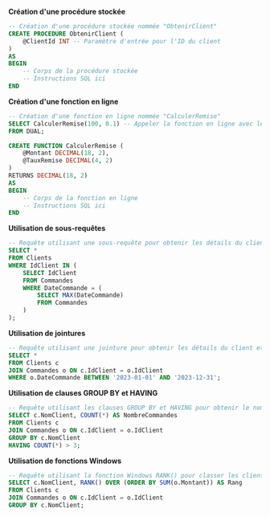 **Création d'une procédure stockée**

```sql
-- Création d'une procédure stockée nommée "ObtenirClient"
CREATE PROCEDURE ObtenirClient (
    @ClientId INT -- Paramètre d'entrée pour l'ID du client
)
AS
BEGIN
    -- Corps de la procédure stockée
    -- Instructions SQL ici
END
```

**Création d'une fonction en ligne**

```sql
-- Création d'une fonction en ligne nommée "CalculerRemise"
SELECT CalculerRemise(100, 0.1) -- Appeler la fonction en ligne avec les arguments
FROM DUAL;

CREATE FUNCTION CalculerRemise (
    @Montant DECIMAL(18, 2),
    @TauxRemise DECIMAL(4, 2)
)
RETURNS DECIMAL(18, 2)
AS
BEGIN
    -- Corps de la fonction en ligne
    -- Instructions SQL ici
END
```

**Utilisation de sous-requêtes**

```sql
-- Requête utilisant une sous-requête pour obtenir les détails du client avec la commande la plus récente
SELECT *
FROM Clients
WHERE IdClient IN (
    SELECT IdClient
    FROM Commandes
    WHERE DateCommande = (
        SELECT MAX(DateCommande)
        FROM Commandes
    )
);
```

**Utilisation de jointures**

```sql
-- Requête utilisant une jointure pour obtenir les détails du client et de la commande
SELECT *
FROM Clients c
JOIN Commandes o ON c.IdClient = o.IdClient
WHERE o.DateCommande BETWEEN '2023-01-01' AND '2023-12-31';
```

**Utilisation de clauses GROUP BY et HAVING**

```sql
-- Requête utilisant les clauses GROUP BY et HAVING pour obtenir le nombre de commandes par client et filtrer les clients avec plus de 3 commandes
SELECT c.NomClient, COUNT(*) AS NombreCommandes
FROM Clients c
JOIN Commandes o ON c.IdClient = o.IdClient
GROUP BY c.NomClient
HAVING COUNT(*) > 3;
```

**Utilisation de fonctions Windows**

```sql
-- Requête utilisant la fonction Windows RANK() pour classer les clients en fonction du montant total des commandes
SELECT c.NomClient, RANK() OVER (ORDER BY SUM(o.Montant)) AS Rang
FROM Clients c
JOIN Commandes o ON c.IdClient = o.IdClient
GROUP BY c.NomClient;
```